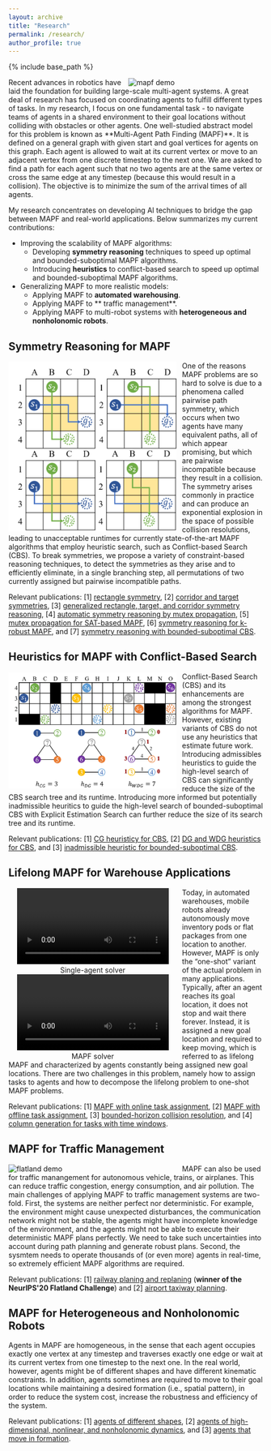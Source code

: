 ```yaml
---
layout: archive
title: "Research"
permalink: /research/
author_profile: true
---
```


{% include base_path %}

<img src="/images/mapf-demo.gif" title="mapf demo" style="float:right;width:200pt;padding-left:10px;" />
Recent advances in robotics have laid the foundation for building large-scale multi-agent systems. A great deal of research has focused on coordinating agents to fulfill different types of tasks. In my research, I focus on one fundamental task - to navigate teams of agents in a shared environment to their goal locations without colliding with obstacles or other agents.
One well-studied abstract model for this problem is known as **Multi-Agent Path Finding (MAPF)**. It is defined on a general graph with given start and goal vertices for agents on this graph. Each agent is allowed to wait at its current vertex or move to an adjacent vertex from one discrete timestep to the next one. We are asked to find a path for each agent such that no two agents are at the same vertex or cross the same edge at any timestep (because this would result in a collision). The objective is to minimize the sum of the arrival times of all agents.

My research concentrates on developing AI techniques to bridge the gap between MAPF and real-world applications. Below summarizes my current contributions: 
- Improving the scalability of MAPF algorithms:
  - Developing **symmetry reasoning** techniques to speed up optimal and bounded-suboptimal MAPF algorithms.
  - Introducing **heuristics** to conflict-based search to speed up optimal and bounded-suboptimal MAPF algorithms.
- Generalizing MAPF to more realistic models:
  - Applying MAPF to **automated warehousing**.
  - Applying MAPF to ** traffic management**.
  - Applying MAPF to multi-robot systems with **heterogeneous and nonholonomic robots**.

## Symmetry Reasoning for MAPF
<img src="/images/rectangle.png" title="rectangle symmetry" style="float:left;width:250pt;padding-right:10px;" />
One of the reasons MAPF problems are so hard to solve is due to a phenomena called pairwise path symmetry, which occurs when two agents have many equivalent paths, all of which appear promising, but which are
pairwise incompatible because they result in a collision. 
The symmetry arises commonly in practice and can produce an exponential explosion in the space of possible collision resolutions, leading to unacceptable runtimes for currently state-of-the-art MAPF algorithms that employ heuristic search, such as Conflict-based Search (CBS).
To break symmetries, we propose a variety of constraint-based reasoning techniques, to detect the symmetries as they arise and to efficiently eliminate, in a single branching step, all permutations of two currently assigned but pairwise incompatible paths.
 
Relevant publications: 
[1] [rectangle symmetry](https://aaai.org/ojs/index.php/AAAI/article/view/4565 "AAAI 2019"), 
[2] [corridor and target symmetries](https://www.aaai.org/ojs/index.php/ICAPS/article/view/6661/6515 "ICAPS 2020"), 
[3] [generalized rectangle, target, and corridor symmetry reasoning](https://arxiv.org/abs/2103.07116 "Preprint 2021"), 
[4] [automatic symmetry reasoning by mutex propagation](https://www.aaai.org/ojs/index.php/ICAPS/article/view/6677/6531 "ICAPS 2020"), 
[5] [mutex propagation for SAT-based MAPF](https://jiaoyang-li.github.io/files/2020-PRIMA.pdf "PRIMA 2020"), 
[6] [symmetry reasoning for k-robust MAPF](https://jiaoyang-li.github.io/files/2021-AAAI-4.pdf "AAAI 2021"), and 
[7] [symmetry reasoning with bounded-suboptimal CBS](https://arxiv.org/abs/2010.01367 "AAAI 2021").


## Heuristics for MAPF with Conflict-Based Search
<img src="/images/heuristics.png" title="heuristic graph" style="float:left;width:250pt;padding-right:10px;" />
Conflict-Based Search (CBS) and its enhancements are among the strongest algorithms for MAPF. 
However, existing variants of CBS do not use any heuristics that estimate future work.
Introducing admissibles heuristics to guide the high-level search of CBS can significantly reduce the size of the CBS search tree and its runtime.
Introducing more informed but potentially inadmissible heuritics to guide the high-level search of bounded-suboptimal CBS with Explicit Estimation Search can further reduce the size of its search tree and its runtime. 

Relevant publications: 
[1] [CG heuristicy for CBS](https://aaai.org/ocs/index.php/ICAPS/ICAPS18/paper/view/17735/16965 "ICAPS 2018"), 
[2] [DG and WDG heuristics for CBS](https://www.ijcai.org/proceedings/2019/0063.pdf "IJCAI 2019"), and
[3] [inadmissible heuristic for bounded-suboptimal CBS](https://arxiv.org/abs/2010.01367 "AAAI 2021").


## Lifelong MAPF for Warehouse Applications
<!--
<img src="https://jiaoyang-li.github.io/images/PBS_w=10_800agents-8x.mp4" title="warehouse demo" style="float:left;width:250pt;padding-right:10px;" />
<figure class="video_container">
  <video width="320" autoplay loop>
    <source src="https://jiaoyang-li.github.io/images/Single+_800agents-8x.mp4" type="video/mp4">
    <source src="https://jiaoyang-li.github.io/images/PBS_w=10_800agents-8x.mp4" type="video/mp4">
  </video>
</figure>
<video width="320" height="240" controls>
  <source src="ttps://jiaoyang-li.github.io/images/warehouse.mkv" type="video/mkv">
</video>
--> 



 <div id="wrapper" align="center" style="float:left;width:250pt;padding-right:10px;"> 
     <video id="single-agent" width="300pt"  autoplay loop controls> 
         <source type="video/mp4" src="https://jiaoyang-li.github.io/images/Single+_800agents-8x.mp4" /> 
     </video>
    <figcaption>Single-agent solver</figcaption>
     <video id="multi-agent" width="300pt"  autoplay loop controls> 
         <source type="video/mp4" src="https://jiaoyang-li.github.io/images/PBS_w=10_800agents-8x.mp4" /> 
     </video>
     <figcaption>MAPF solver</figcaption>
     <div class="clear"></div> 
 </div>
Today, in automated warehouses, mobile robots already autonomously move inventory pods or flat packages from one location to another. However, MAPF is only the “one-shot” variant of the actual problem in many applications. Typically, after an agent reaches its goal location, it does not stop and wait there forever. Instead, it is assigned a new goal location and required to keep moving, which is referred to as lifelong MAPF and characterized by agents constantly being assigned new goal locations. There are two challenges in this problem, namely how to assign tasks to agents and how to decompose the lifelong problem to one-shot MAPF problems.

Relevant publications: 
[1] [MAPF with online task assignment](https://dl.acm.org/citation.cfm?id=3091243 "AAMAS 2017"), 
[2] [MAPF with offline task assignment](http://www.ifaamas.org/Proceedings/aamas2019/pdfs/p1152.pdf "AAMAS 2019"), 
[3] [bounded-horizon collision resolution](https://arxiv.org/abs/2005.07371 "AAAI 2021"), and
[4] [column generation for tasks with time windows](https://arxiv.org/abs/2103.08835 "Preprint 2021").

## MAPF for Traffic Management
<img src="/images/flatland.gif" title="flatland demo" style="float:left;width:250pt;padding-right:10px;" />

MAPF can also be used for traffic manangement for autonomous vehicle, trains, or airplanes. This can reduce traffic congestion, energy consumption, and air pollution. The main challenges of applying MAPF to traffic management systems are two-fold. First, the systems are neither perfect nor deterministic. For example, the environment might cause unexpected disturbances, the communication network might not be stable, the agents might have incomplete knowledge of the environment, and the agents might not be able to execute their deterministic MAPF plans perfectly. We need to take such uncertainties into account during path planning and generate robust plans. Second, the sysmtem needs to operate thousands of (or even more) agents in real-time, so extremely efficient MAPF algorithms are required.       

Relevant publications: 
[1] [railway planing and replaning](https://jiaoyangli.me/files/2021-ICAPS.pdf "ICAPS 2021") (**winner of the NeurIPS'20 Flatland Challenge**) and 
[2] [airport taxiway planning](https://arc.aiaa.org/doi/abs/10.2514/6.2019-2930 "AIAA 2019").         

## MAPF for Heterogeneous and Nonholonomic Robots
Agents in MAPF are homogeneous, in the sense that each agent occupies exactly one vertex at any timestep and traverses exactly one edge or wait at its current vertex from one timestep to the next one. In the real world, however, agents might be of different shapes and have different kinematic constraints. In addition, agents sometimes are required to move to their goal locations while maintaining a desired formation (i.e., spatial pattern), in order to reduce the system cost, increase the robustness and efficiency of the system.

Relevant publications: 
[1] [agents of different shapes](https://aaai.org/ojs/index.php/AAAI/article/view/4756 "AAAI 2019"), 
[2] [agents of high-dimensional, nonlinear, and nonholonomic dynamics](https://arxiv.org/abs/2012.09052 "AAAI 2021"), and
[3] [agents that move in formation](http://ifaamas.org/Proceedings/aamas2020/pdfs/p726.pdf "AAMAS 2020").
